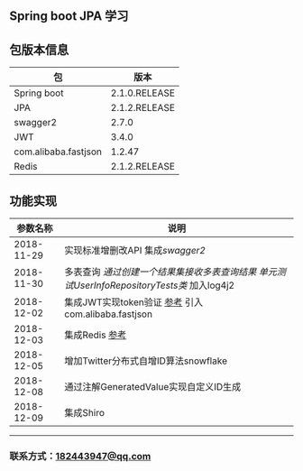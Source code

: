 ## Spring boot JPA 学习

## 包版本信息 
包 | 版本
------- |  ----
Spring boot|  2.1.0.RELEASE  
JPA |  2.1.2.RELEASE  
swagger2 | 2.7.0
JWT | 3.4.0
com.alibaba.fastjson | 1.2.47
Redis | 2.1.2.RELEASE  
## 功能实现
参数名称 | 说明
------- |  ----
2018-11-29 | 实现标准增删改API 集成*swagger2*
2018-11-30 | 多表查询 *通过创建一个结果集接收多表查询结果 单元测试UserInfoRepositoryTests类* 加入log4j2
2018-12-02 | 集成JWT实现token验证 [参考](https://www.jianshu.com/p/e88d3f8151db)  引入com.alibaba.fastjson
2018-12-03 | 集成Redis [参考](https://www.jianshu.com/p/19628db2e7ef)
2018-12-05 | 增加Twitter分布式自增ID算法snowflake
2018-12-08 | 通过注解GeneratedValue实现自定义ID生成
2018-12-09 | 集成Shiro
***
### 联系方式：182443947@qq.com 
